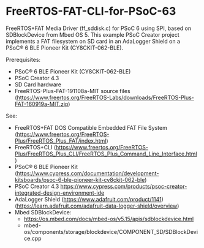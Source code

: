 # FreeRTOS-FAT-CLI-for-PSoC-63
FreeRTOS+FAT Media Driver (ff_sddisk.c) for PSoC 6 using SPI, based on SDBlockDevice from Mbed OS 5. This example PSoC Creator project implements a FAT filesystem on SD card in an AdaLogger Shield on a PSoC® 6 BLE Pioneer Kit (CY8CKIT-062-BLE).

Prerequisites:
* PSoC® 6 BLE Pioneer Kit (CY8CKIT-062-BLE)
* PSoC Creator 4.3 
* SD Card hardware
* FreeRTOS-Plus-FAT-191108a-MIT source files (https://www.freertos.org/FreeRTOS-Labs/downloads/FreeRTOS-Plus-FAT-160919a-MIT.zip)

See:
* FreeRTOS+FAT DOS Compatible Embedded FAT File System (https://www.freertos.org/FreeRTOS-Plus/FreeRTOS_Plus_FAT/index.html)
* FreeRTOS+CLI (https://www.freertos.org/FreeRTOS-Plus/FreeRTOS_Plus_CLI/FreeRTOS_Plus_Command_Line_Interface.html)
* PSoC® 6 BLE Pioneer Kit (https://www.cypress.com/documentation/development-kitsboards/psoc-6-ble-pioneer-kit-cy8ckit-062-ble) 
* PSoC Creator 4.3 https://www.cypress.com/products/psoc-creator-integrated-design-environment-ide
* AdaLogger Shield (https://www.adafruit.com/product/1141) (https://learn.adafruit.com/adafruit-data-logger-shield/overview)
* Mbed SDBlockDevice:
  * https://os.mbed.com/docs/mbed-os/v5.15/apis/sdblockdevice.html
  * mbed-os/components/storage/blockdevice/COMPONENT_SD/SDBlockDevice.cpp
